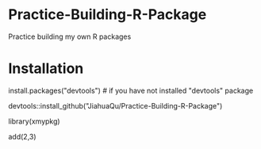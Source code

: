 # Practice-Building-R-Package
Practice building my own R packages

# Installation
install.packages("devtools") # if you have not installed "devtools" package

devtools::install_github("JiahuaQu/Practice-Building-R-Package")

library(xmypkg)

add(2,3)
